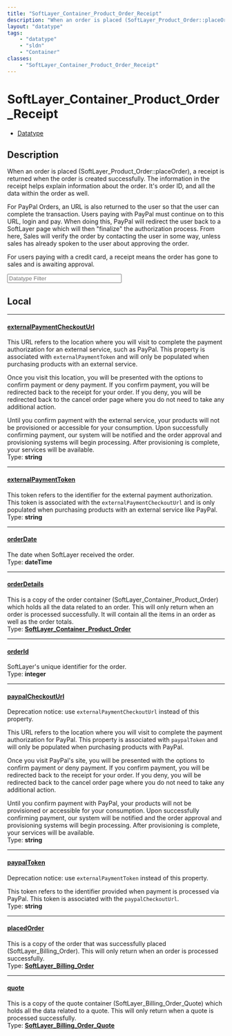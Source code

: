 ```yaml
---
title: "SoftLayer_Container_Product_Order_Receipt"
description: "When an order is placed (SoftLayer_Product_Order::placeOrder), a receipt is returned when the order is created successfu... "
layout: "datatype"
tags:
    - "datatype"
    - "sldn"
    - "Container"
classes:
    - "SoftLayer_Container_Product_Order_Receipt"
---
```


# SoftLayer_Container_Product_Order_Receipt
<div id='service-datatype'>
    <ul id='sldn-reference-tabs'>
        <li id='datatype'> <a href='/reference/datatypes/SoftLayer_Container_Product_Order_Receipt' >Datatype</a></li>
    </ul>
</div>

## Description 
When an order is placed (SoftLayer_Product_Order::placeOrder), a receipt is returned when the order is created successfully. The information in the receipt helps explain information about the order. It's order ID, and all the data within the order as well. 

For PayPal Orders, an URL is also returned to the user so that the user can complete the transaction. Users paying with PayPal must continue on to this URL, login and pay. When doing this, PayPal will redirect the user back to a SoftLayer page which will then "finalize" the authorization process. From here, Sales will verify the order by contacting the user in some way, unless sales has already spoken to the user about approving the order. 

For users paying with a credit card, a receipt means the order has gone to sales and is awaiting approval. 





<!-- Filer BEGIN -->
<div class="view-filters">
        <div class="clearfix">
            <div class="search-input-box">
                <input placeholder="Datatype Filter" onkeyup="titleSearch(inputId='prop-input', divId='properties', elementClass='prop-row')" 
                    type="text" id="prop-input" value="" size="30" maxlength="128" class="form-text">
            </div>
        </div>
</div>
<!-- Filer END -->

<div id="properties" class="content">
<div id="localProperties" class="prop-content" >

## Local
<div class="prop-row">

-----
[externalPaymentCheckoutUrl]: #externalpaymentcheckouturl
#### [externalPaymentCheckoutUrl]
This URL refers to the location where you will visit to complete the payment authorization for an external service, such as PayPal. This property is associated with <code>externalPaymentToken</code> and will only be populated when purchasing products with an external service. 

Once you visit this location, you will be presented with the options to confirm payment or deny payment. If you confirm payment, you will be redirected back to the receipt for your order. If you deny, you will be redirected back to the cancel order page where you do not need to take any additional action. 

Until you confirm payment with the external service, your products will not be provisioned or accessible for your consumption. Upon successfully confirming payment, our system will be notified and the order approval and provisioning systems will begin processing. After provisioning is complete, your services will be available.   
<span class="type-label">Type: </span>**string**


</div>
<div class="prop-row">

-----
[externalPaymentToken]: #externalpaymenttoken
#### [externalPaymentToken]
This token refers to the identifier for the external payment authorization. This token is associated with the <code>externalPaymentCheckoutUrl</code> and is only populated when purchasing products with an external service like PayPal.   
<span class="type-label">Type: </span>**string**


</div>
<div class="prop-row">

-----
[orderDate]: #orderdate
#### [orderDate]
The date when SoftLayer received the order.  
<span class="type-label">Type: </span>**dateTime**


</div>
<div class="prop-row">

-----
[orderDetails]: #orderdetails
#### [orderDetails]
This is a copy of the order container (SoftLayer_Container_Product_Order) which holds all the data related to an order. This will only return when an order is processed successfully. It will contain all the items in an order as well as the order totals.   
<span class="type-label">Type: </span>**<a href='/reference/datatypes/SoftLayer_Container_Product_Order'>SoftLayer_Container_Product_Order </a>**


</div>
<div class="prop-row">

-----
[orderId]: #orderid
#### [orderId]
SoftLayer's unique identifier for the order.  
<span class="type-label">Type: </span>**integer**


</div>
<div class="prop-row">

-----
[paypalCheckoutUrl]: #paypalcheckouturl
#### [paypalCheckoutUrl]
Deprecation notice: use <code>externalPaymentCheckoutUrl</code> instead of this property. 

This URL refers to the location where you will visit to complete the payment authorization for PayPal. This property is associated with <code>paypalToken</code> and will only be populated when purchasing products with PayPal. 

Once you visit PayPal's site, you will be presented with the options to confirm payment or deny payment. If you confirm payment, you will be redirected back to the receipt for your order. If you deny, you will be redirected back to the cancel order page where you do not need to take any additional action. 

Until you confirm payment with PayPal, your products will not be provisioned or accessible for your consumption. Upon successfully confirming payment, our system will be notified and the order approval and provisioning systems will begin processing. After provisioning is complete, your services will be available.   
<span class="type-label">Type: </span>**string**


</div>
<div class="prop-row">

-----
[paypalToken]: #paypaltoken
#### [paypalToken]
Deprecation notice: use <code>externalPaymentToken</code> instead of this property. 

This token refers to the identifier provided when payment is processed via PayPal. This token is associated with the <code>paypalCheckoutUrl</code>.   
<span class="type-label">Type: </span>**string**


</div>
<div class="prop-row">

-----
[placedOrder]: #placedorder
#### [placedOrder]
This is a copy of the order that was successfully placed (SoftLayer_Billing_Order). This will only return when an order is processed successfully.   
<span class="type-label">Type: </span>**<a href='/reference/datatypes/SoftLayer_Billing_Order'>SoftLayer_Billing_Order </a>**


</div>
<div class="prop-row">

-----
[quote]: #quote
#### [quote]
This is a copy of the quote container (SoftLayer_Billing_Order_Quote) which holds all the data related to a quote. This will only return when a quote is processed successfully.   
<span class="type-label">Type: </span>**<a href='/reference/datatypes/SoftLayer_Billing_Order_Quote'>SoftLayer_Billing_Order_Quote </a>**


</div>
</div>
<!-- LOCAL PROPERTY END -->

</div>


